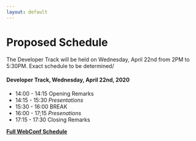 ```yaml
---
layout: default
---
```


# Proposed Schedule
The Developer Track will be held on Wednesday, April 22nd from 2PM to 5:30PM.  Exact schedule to be determined/

#### Developer Track, Wednesday, April 22nd, 2020

 * 14:00 - 14:15 Opening Remarks
 * 14:15 - 15:30 _Presentations_
 * 15:30 - 16:00 BREAK
 * 16:00 - 17;15 _Presenations_
 * 17:15 - 17:30 Closing Remarks

[**Full WebConf Schedule**](https://www2020.thewebconf.org/schedule)
